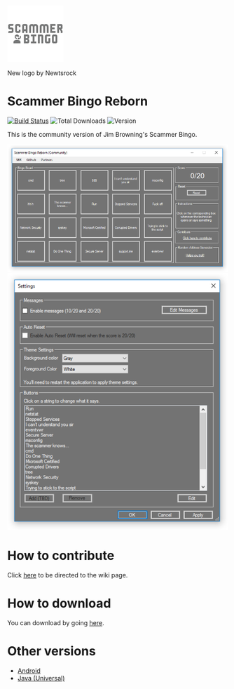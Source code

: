 ![Logo](ScammerBingo128.png)

New logo by Newtsrock

# Scammer Bingo Reborn

[![Build Status](https://travis-ci.org/JoeTheHuman/Scammer-Bingo-Reborn.svg?branch=master)](https://travis-ci.org/JoeTheHuman/Scammer-Bingo-Reborn) ![Total Downloads](https://img.shields.io/github/downloads/JoeTheHuman/Scammer-Bingo-Reborn/total.svg?style=flat) ![Version](https://img.shields.io/badge/Version-1.3.1.0-brightgreen.svg?style=flat)

This is the community version of Jim Browning's Scammer Bingo.


![Screenshot](screenshot.png)
![Screenshot](screenshot2.png)

# How to contribute

Click [here](https://github.com/HexxiumCreations/Scammer-Bingo-Reborn/wiki/How-to-contribute) to be directed to the wiki page.

# How to download

You can download by going [here](https://github.com/HexxiumCreations/Scammer-Bingo-Reborn/releases).

# Other versions

- [Android](https://play.google.com/store/apps/details?id=com.xelitexirish.scammerbingo)
- [Java (Universal)](https://github.com/HexxiumCreations/spammer-bingo-desktop-java)
